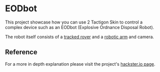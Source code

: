 # EODbot

This project showcase how you can use 2 Tactigon Skin to control a complex device such as an EODbot (Explosive Ordnance Disposal Robot).

The robot itself consists of a [tracked rover](https://www.hackster.io/thetactigon/arduino-tracked-rover-robot-control-with-gesture-36db9c) and a [robotic arm](https://www.hackster.io/thetactigon/arduino-robot-arm-follow-your-movement-with-tactigon-6533e0) and camera.

## Reference

For a more in depth explanation please visit the project's [hackster.io page](https://www.hackster.io/luca-seva/eodbot-with-camera-controlled-with-tactigon-skin-41ade4).
